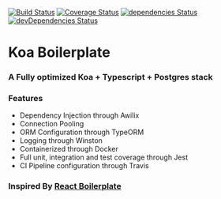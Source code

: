 [![Build Status](https://travis-ci.com/eflem00/koa-boilerplate.svg?branch=master)](https://travis-ci.com/eflem00/koa-boilerplate) [![Coverage Status](https://coveralls.io/repos/github/eflem00/koa-boilerplate/badge.svg?branch=master)](https://coveralls.io/github/eflem00/koa-boilerplate?branch=master) [![dependencies Status](https://david-dm.org/eflem00/koa-boilerplate/status.svg)](https://david-dm.org/eflem00/koa-boilerplate) [![devDependencies Status](https://david-dm.org/eflem00/koa-boilerplate/dev-status.svg)](https://david-dm.org/eflem00/koa-boilerplate?type=dev)

# Koa Boilerplate

### A Fully optimized Koa + Typescript + Postgres stack

### **Features**

- Dependency Injection through Awilix
- Connection Pooling
- ORM Configuration through TypeORM
- Logging through Winston
- Containerized through Docker
- Full unit, integration and test coverage through Jest
- CI Pipeline configuration through Travis

### Inspired By [React Boilerplate](https://github.com/react-boilerplate/react-boilerplate)
